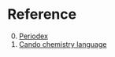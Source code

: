 # Reference

0. [Periodex](https://periodex.co/)
0. [Cando chemistry language](https://github.com/cando-developers/cando)

